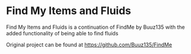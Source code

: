 # Find My Items and Fluids

Find My Items and Fluids is a continuation of FindMe by Buuz135 with the added functionality of being able to find fluids

Original project can be found at https://github.com/Buuz135/FindMe
